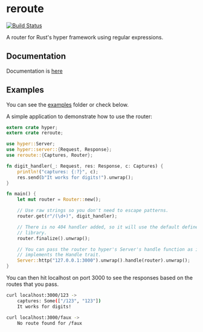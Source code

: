 # reroute
[![Build Status](https://travis-ci.org/gsquire/reroute.svg?branch=master)](https://travis-ci.org/gsquire/reroute)

A router for Rust's hyper framework using regular expressions.

## Documentation
Documentation is [here](https://gsquire.github.io/doc/reroute/reroute)

## Examples
You can see the [examples](https://github.com/gsquire/reroute/tree/master/examples) folder
or check below.

A simple application to demonstrate how to use the router:

```rust
extern crate hyper;
extern crate reroute;

use hyper::Server;
use hyper::server::{Request, Response};
use reroute::{Captures, Router};

fn digit_handler(_: Request, res: Response, c: Captures) {
    println!("captures: {:?}", c);
    res.send(b"It works for digits!").unwrap();
}

fn main() {
    let mut router = Router::new();

    // Use raw strings so you don't need to escape patterns.
    router.get(r"/(\d+)", digit_handler);

    // There is no 404 handler added, so it will use the default defined in the
    // library.
    router.finalize().unwrap();

    // You can pass the router to hyper's Server's handle function as it
    // implements the Handle trait.
    Server::http("127.0.0.1:3000").unwrap().handle(router).unwrap();
}
```

You can then hit localhost on port 3000 to see the responses based on the routes
that you pass.

```sh
curl localhost:3000/123 ->
    captures: Some(["/123", "123"])
    It works for digits!

curl localhost:3000/faux ->
    No route found for /faux
```
